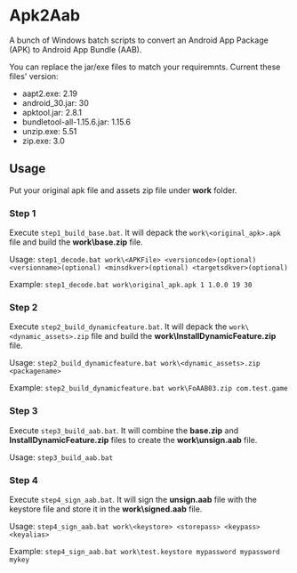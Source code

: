 # Apk2Aab

A bunch of Windows batch scripts to convert an Android App Package (APK) to Android App Bundle (AAB).

You can replace the jar/exe files to match your requiremnts. Current these files' version:

- aapt2.exe: 2.19
- android_30.jar: 30
- apktool.jar: 2.8.1
- bundletool-all-1.15.6.jar: 1.15.6
- unzip.exe: 5.51
- zip.exe: 3.0

## Usage

Put your original apk file and assets zip file under **work** folder.

### Step 1

Execute `step1_build_base.bat`. It will depack the `work\<original_apk>.apk` file and build the **work\base.zip** file.

Usage: `step1_decode.bat work\<APKFile> <versioncode>(optional) <versionname>(optional) <minsdkver>(optional) <targetsdkver>(optional)`

Example: `step1_decode.bat work\original_apk.apk 1 1.0.0 19 30`

### Step 2

Execute `step2_build_dynamicfeature.bat`. It will depack the `work\<dynamic_assets>.zip` file and build the **work\InstallDynamicFeature.zip** file.

Usage: `step2_build_dynamicfeature.bat work\<dynamic_assets>.zip <packagename>`

Example: `step2_build_dynamicfeature.bat work\FoAAB03.zip com.test.game`

### Step 3

Execute `step3_build_aab.bat`. It will combine the **base.zip** and **InstallDynamicFeature.zip** files to create the **work\unsign.aab** file.

Usage: `step3_build_aab.bat`

### Step 4

Execute `step4_sign_aab.bat`. It will sign the **unsign.aab** file with the keystore file and store it in the **work\signed.aab** file.

Usage: `step4_sign_aab.bat work\<keystore> <storepass> <keypass> <keyalias>`

Example: `step4_sign_aab.bat work\test.keystore mypassword mypassword mykey`

